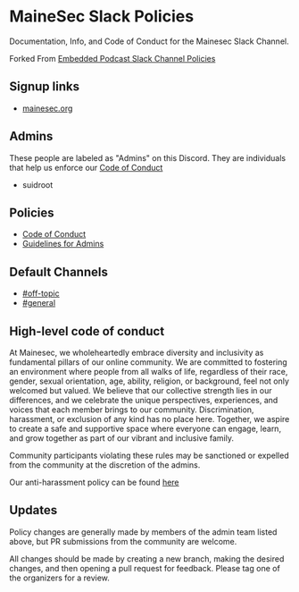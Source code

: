 # MaineSec Slack Policies

Documentation, Info, and Code of Conduct for the Mainesec Slack Channel.

Forked From [Embedded Podcast Slack Channel Policies](https://github.com/eleciawhite/reusable/tree/master/slackPolicies)

## Signup links

* [mainesec.org](http://mainesec.org)

## Admins

These people are labeled as "Admins" on this Discord. They are individuals that help us enforce our [Code of Conduct](code-of-conduct.md)

* suidroot

## Policies

* [Code of Conduct](code-of-conduct.md)
* [Guidelines for Admins](conduct-organizers.md)

## Default Channels

* [#off-topic](https://discord.com/channels/1013267540274847816/1013267540274847824)
* [#general](https://discord.com/channels/1013267540274847816/1013267540274847822)

## High-level code of conduct

At Mainesec, we wholeheartedly embrace diversity and inclusivity as fundamental pillars of our online community. We are committed to fostering an environment where people from all walks of life, regardless of their race, gender, sexual orientation, age, ability, religion, or background, feel not only welcomed but valued. We believe that our collective strength lies in our differences, and we celebrate the unique perspectives, experiences, and voices that each member brings to our community. Discrimination, harassment, or exclusion of any kind has no place here. Together, we aspire to create a safe and supportive space where everyone can engage, learn, and grow together as part of our vibrant and inclusive family.

Community participants violating these rules may be sanctioned or expelled from the community at the discretion of the admins.

Our anti-harassment policy can be found [here](anti-harassment.md)

## Updates

Policy changes are generally made by members of the admin team listed above, but PR submissions from the community are welcome.

All changes should be made by creating a new branch, making the desired changes, and then opening a pull request for feedback. Please tag one of the organizers for a review.

[conduct]: code-of-conduct.md
[conduct-organizers]: conduct-organizers.md
